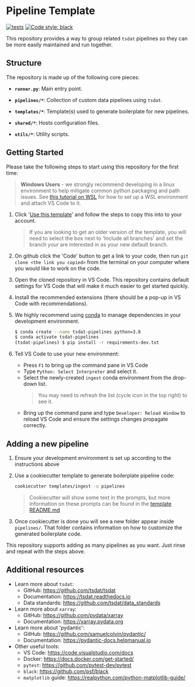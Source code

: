 # Pipeline Template

[![tests](https://github.com/tsdat/pipeline-template/actions/workflows/tests.yml/badge.svg)](https://github.com/tsdat/pipeline-template/actions/workflows/tests.yml)
[![Code style: black](https://img.shields.io/badge/code%20style-black-000000.svg)](https://github.com/psf/black)

This repository provides a way to group related `tsdat` pipelines so they can be more
easily maintained and run together.


## Structure

The repository is made up of the following core pieces:

- **`runner.py`**: Main entry point.

- **`pipelines/*`**: Collection of custom data pipelines using `tsdat`.

- **`templates/*`**: Template(s) used to generate boilerplate for new pipelines.

- **`shared/*`**: Hosts configuration files.

- **`utils/*`**: Utility scripts.

## Getting Started

Please take the following steps to start using this repository for the first time:

> **Windows Users** - we strongly recommend developing in a linux environment to help
mitigate common python packaging and path issues. See
[this tutorial on WSL](https://tsdat.readthedocs.io/en/latest/tutorials/wsl.html) for
how to set up a WSL environment and attach VS Code to it.

1. Click '[Use this template](https://github.com/tsdat/pipeline-template/generate)' and
follow the steps to copy this into to your account.
    > If you are looking to get an older version of the template, you will need to
    select the box next to 'Include all branches' and set the branch your are interested
    in as your new default branch.

2. On github click the 'Code' button to get a link to your code, then run `git clone <the link you copied>` from the terminal on your computer where you would like to work on the code.

3. Open the cloned repository in VS Code. This repository contains default settings for
VS Code that will make it much easier to get started quickly.

4. Install the recommended extensions (there should be a pop-up in VS Code with recommendations).

5. We highly recommend using [conda](https://docs.anaconda.com/anaconda/install/) to
manage dependencies in your development environment. 
    ```bash
    $ conda create --name tsdat-pipelines python=3.8
    $ conda activate tsdat-pipelines
    (tsdat-pipelines) $ pip install -r requirements-dev.txt
    ```

6. Tell VS Code to use your new environment:
    - Press `F1` to bring up the command pane in VS Code
    - Type `Python: Select Interpreter` and select it.
    - Select the newly-created `ingest` conda environment from the drop-down list.
        > You may need to refresh the list (cycle icon in the top right) to see it.
    - Bring up the command pane and type `Developer: Reload Window` to reload VS Code
    and ensure the settings changes propagate correctly.


## Adding a new pipeline

1. Ensure your development environment is set up according to the instructions above

4. Use a cookiecutter template to generate boilerplate pipeline code:

    ```bash
    cookiecutter templates/ingest -o pipelines
    ```

    > Cookiecutter will show some text in the prompts, but more information on these
    prompts can be found in the [template README.md](templates/ingest/README.md)

5. Once cookiecutter is done you will see a new folder appear inside `pipelines/`. That
folder contains information on how to customize the generated boilerplate code. 

This repository supports adding as many pipelines as you want. Just rinse and repeat with
the steps above.

## Additional resources

- Learn more about `tsdat`:
    - GitHub: https://github.com/tsdat/tsdat
    - Documentation: https://tsdat.readthedocs.io
    - Data standards: https://github.com/tsdat/data_standards
- Learn more about `xarray`: 
    - GitHub: https://github.com/pydata/xarray
    - Documentation: https://xarray.pydata.org
- Learn more about 'pydantic':
    - GitHub: https://github.com/samuelcolvin/pydantic/
    - Documentation: https://pydantic-docs.helpmanual.io
- Other useful tools:
    - VS Code: https://code.visualstudio.com/docs
    - Docker: https://docs.docker.com/get-started/
    - `pytest`: https://github.com/pytest-dev/pytest
    - `black`: https://github.com/psf/black
    - `matplotlib` guide: https://realpython.com/python-matplotlib-guide/
